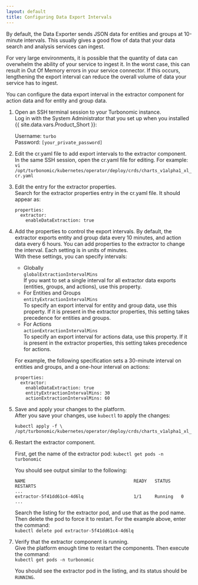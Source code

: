 ```yaml
---
layout: default
title: Configuring Data Export Intervals
---
```


By default, the Data Exporter sends JSON data for entities and groups at 10-minute intervals. 
This usually gives a good flow of data that your data search and analysis services can ingest.

For very large environments, it is possible that the quantity of data can overwhelm the ability of your 
service to ingest it. In the worst case, this can result in Out Of Memory 
errors in your service connector. If this occurs, lengthening the export interval can reduce the overall 
volume of data your service has to ingest.

You can configure the data export interval in the extractor component for action data and for entity and group 
data.  


1. Open an SSH terminal session to your Turbonomic instance.  
   Log in with the System Administrator that you set up when you installed {{ site.data.vars.Product_Short }}:

    Username: `turbo`  
    Password: `[your_private_password]`

2. Edit the cr.yaml file to add export intervals to the extractor component.  
   In the same SSH session, open the cr.yaml file for editing. For example:  
   `vi /opt/turbonomic/kubernetes/operator/deploy/crds/charts_v1alpha1_xl_cr.yaml`
   
3. Edit the entry for the extractor properties.  
   Search for the extractor properties entry in the cr.yaml file. It should appear as:  
    ```
    properties:
      extractor:
        enableDataExtraction: true
    ```    
4. Add the properties to control the export intervals.
   By default, the extractor exports entity and group data every 10 minutes, and action data 
   every 6 hours.  You can add properties to the 
   extractor to change the interval. Each setting is in units of minutes.  
   With these settings, you can specify intervals:
   - Globally  
     `globalExtractionIntervalMins`  
     If you want to set a single interval for all extractor data exports (entities, groups, and actions), 
     use this property.   
   - For Entities and Groups  
     `entityExtractionIntervalMins`  
     To specify an export interval for entity and group data, use this property. If it is present in 
     the extractor properties, this setting takes precedence for entities and groups. 
   - For Actions   
     `actionExtractionIntervalMins`  
     To specify an export interval for actions data, use this property. If it is present in 
     the extractor properties, this setting takes precedence for actions. 
     
   For example, the following specification sets a 30-minute interval on entities and groups, and 
   a one-hour interval on actions:    
   
    ```
    properties:
      extractor:
        enableDataExtraction: true
        entityExtractionIntervalMins: 30
        actionExtractionIntervalMins: 60
    ```    
   
4. Save and apply your changes to the platform.  
   After you save your changes, use `kubectl` to apply the changes:  
   ```
   kubectl apply -f \
   /opt/turbonomic/kubernetes/operator/deploy/crds/charts_v1alpha1_xl_cr.yaml  
   ```

5. Restart the extractor component.  
     
   First, get the name of the extractor pod:
   `kubectl get pods -n turbonomic`  
   
   You should see output similar to the following:  
   ```
   NAME                                         READY   STATUS    RESTARTS 
   ...
   extractor-5f41dd61c4-4d6lq                   1/1     Running   0   
   ...
   ```     

   Search the listing for the extractor pod, and use that as the pod name.  Then delete the pod 
   to force it to restart. For the example above, enter the command:   
   `kubectl delete pod extractor-5f41dd61c4-4d6lq`  
   
6. Verify that the extractor component is running.  
   Give the platform enough time to restart the components. Then execute the command:  
   `kubectl get pods -n turbonomic`  
   
   You should see the extractor pod in the listing, and its status should be `RUNNING`.
   




